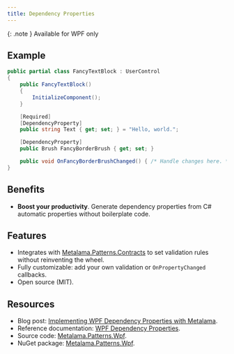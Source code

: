 ```yaml
---
title: Dependency Properties
---
```



{: .note }
Available for WPF only

## Example

```csharp
public partial class FancyTextBlock : UserControl
{
    public FancyTextBlock()
    {
        InitializeComponent();
    }

    [Required]
    [DependencyProperty]
    public string Text { get; set; } = "Hello, world.";

    [DependencyProperty]
    public Brush FancyBorderBrush { get; set; }

    public void OnFancyBorderBrushChanged() { /* Handle changes here. */}
}
```

## Benefits

* **Boost your productivity**. Generate dependency properties from C# automatic properties without boilerplate code.

## Features

* Integrates with [Metalama.Patterns.Contracts](https://doc.postsharp.net/metalama/patterns/contracts) to set validation
  rules without reinventing the wheel.
* Fully customizable: add your own validation or `OnPropertyChanged` callbacks.
* Open source (MIT).

## Resources

* Blog
  post: [Implementing WPF Dependency Properties with Metalama](https://blog.postsharp.net/wpf-dependency-property-metalama).
* Reference
  documentation: [WPF Dependency Properties](https://doc.postsharp.net/metalama/patterns/wpf/dependency-property).
* Source
  code: [Metalama.Patterns.Wpf](https://github.com/postsharp/Metalama.Patterns/tree/HEAD/src/Metalama.Patterns.Wpf).
* NuGet package: [Metalama.Patterns.Wpf](https://www.nuget.org/packages/Metalama.Patterns.Wpf).